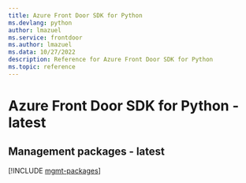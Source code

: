 ```yaml
---
title: Azure Front Door SDK for Python
ms.devlang: python
author: lmazuel
ms.service: frontdoor
ms.author: lmazuel
ms.data: 10/27/2022
description: Reference for Azure Front Door SDK for Python
ms.topic: reference
---
```

# Azure Front Door SDK for Python - latest

## Management packages - latest
[!INCLUDE [mgmt-packages](front-door-mgmt-index.md)]